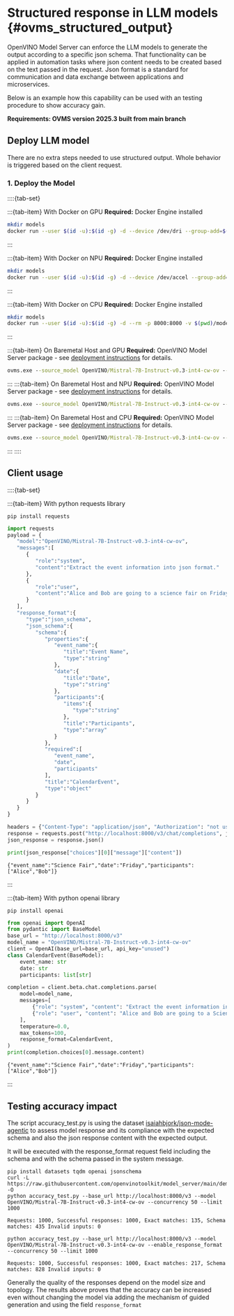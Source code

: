 # Structured response in LLM models {#ovms_structured_output}

OpenVINO Model Server can enforce the LLM models to generate the output according to a specific json schema.
That functionality can be applied in automation tasks where json content needs to be created based on the text passed in the request.
Json format is a standard for communication and data exchange between applications and microservices.

Below is an example how this capability can be used with an testing procedure to show accuracy gain.

<b>Requirements: OVMS version 2025.3 built from main branch </b>

## Deploy LLM model

There are no extra steps needed to use structured output. Whole behavior is triggered based on the client request.


### 1. Deploy the Model
::::{tab-set}

:::{tab-item} With Docker on GPU
**Required:** Docker Engine installed

```bash
mkdir models
docker run --user $(id -u):$(id -g) -d --device /dev/dri --group-add=$(stat -c "%g" /dev/dri/render*) --rm -p 8000:8000 -v $(pwd)/models:/models:rw openvino/model_server:latest-gpu --source_model OpenVINO/Mistral-7B-Instruct-v0.3-int4-cw-ov --model_repository_path models --task text_generation --rest_port 8000 --target_device GPU --cache_size 2
```
:::

:::{tab-item} With Docker on NPU
**Required:** Docker Engine installed

```bash
mkdir models
docker run --user $(id -u):$(id -g) -d --device /dev/accel --group-add=$(stat -c "%g" /dev/dri/render*) --rm -p 8000:8000 -v $(pwd)/models:/models:rw openvino/model_server:latest-gpu --source_model OpenVINO/Mistral-7B-Instruct-v0.3-int4-cw-ov --model_repository_path models --task text_generation --rest_port 8000 --target_device NPU --cache_size 2
```
:::

:::{tab-item} With Docker on CPU
**Required:** Docker Engine installed

```bash
mkdir models
docker run --user $(id -u):$(id -g) -d --rm -p 8000:8000 -v $(pwd)/models:/models:rw openvino/model_server:latest --source_model OpenVINO/Mistral-7B-Instruct-v0.3-int4-cw-ov --model_repository_path models --task text_generation --rest_port 8000 --target_device CPU --cache_size 2
```
:::

:::{tab-item} On Baremetal Host and GPU
**Required:** OpenVINO Model Server package - see [deployment instructions](../deploying_server_baremetal.md) for details.

```bat
ovms.exe --source_model OpenVINO/Mistral-7B-Instruct-v0.3-int4-cw-ov --model_repository_path models --rest_port 8000 --target_device GPU --cache_size 2 --task text_generation
```
:::
:::{tab-item} On Baremetal Host and NPU
**Required:** OpenVINO Model Server package - see [deployment instructions](../deploying_server_baremetal.md) for details.

```bat
ovms.exe --source_model OpenVINO/Mistral-7B-Instruct-v0.3-int4-cw-ov --model_repository_path models --rest_port 8000 --target_device NPU --cache_size 2 --task text_generation
```
:::
:::{tab-item} On Baremetal Host and CPU
**Required:** OpenVINO Model Server package - see [deployment instructions](../deploying_server_baremetal.md) for details.

```bat
ovms.exe --source_model OpenVINO/Mistral-7B-Instruct-v0.3-int4-cw-ov --model_repository_path models --rest_port 8000 --target_device CPU --cache_size 2 --task text_generation
```
:::
::::


## Client usage

::::{tab-set}

:::{tab-item} With python requests library

```console
pip install requests
```

```python
import requests
payload = {
   "model":"OpenVINO/Mistral-7B-Instruct-v0.3-int4-cw-ov",
   "messages":[
      {
         "role":"system",
         "content":"Extract the event information into json format."
      },
      {
         "role":"user",
         "content":"Alice and Bob are going to a science fair on Friday."
      }
   ],
   "response_format":{
      "type":"json_schema",
      "json_schema":{
         "schema":{
            "properties":{
               "event_name":{
                  "title":"Event Name",
                  "type":"string"
               },
               "date":{
                  "title":"Date",
                  "type":"string"
               },
               "participants":{
                  "items":{
                     "type":"string"
                  },
                  "title":"Participants",
                  "type":"array"
               }
            },
            "required":[
               "event_name",
               "date",
               "participants"
            ],
            "title":"CalendarEvent",
            "type":"object"
         }
      }
   }
}

headers = {"Content-Type": "application/json", "Authorization": "not used"}
response = requests.post("http://localhost:8000/v3/chat/completions", json=payload, headers=headers)
json_response = response.json()

print(json_response["choices"][0]["message"]["content"])
```
```
{"event_name":"Science Fair","date":"Friday","participants":["Alice","Bob"]}
```
:::

:::{tab-item} With python openai library

```console
pip install openai
```

```python
from openai import OpenAI
from pydantic import BaseModel
base_url = "http://localhost:8000/v3"
model_name = "OpenVINO/Mistral-7B-Instruct-v0.3-int4-cw-ov"
client = OpenAI(base_url=base_url, api_key="unused")
class CalendarEvent(BaseModel):
    event_name: str
    date: str
    participants: list[str]

completion = client.beta.chat.completions.parse(
    model=model_name,
    messages=[
        {"role": "system", "content": "Extract the event information into json format."},
        {"role": "user", "content": "Alice and Bob are going to a Science Fair on Friday."},
    ],
    temperature=0.0,
    max_tokens=100,
    response_format=CalendarEvent,
)
print(completion.choices[0].message.content)
```
```
{"event_name":"Science Fair","date":"Friday","participants":["Alice","Bob"]}
```
:::

## Testing accuracy impact

The script accuracy_test.py is using the dataset [isaiahbjork/json-mode-agentic](https://huggingface.co/datasets/isaiahbjork/json-mode-agentic)
to assess model response and its compliance with the expected schema and also the json response content with the expected output. 

It will be executed with the response_format request field including the schema and with the schema passed in the system message.

```console
pip install datasets tqdm openai jsonschema
curl -L https://raw.githubusercontent.com/openvinotoolkit/model_server/main/demos/continuous_batching/structured_output/accuracy_test.py -O 
python accuracy_test.py --base_url http://localhost:8000/v3 --model OpenVINO/Mistral-7B-Instruct-v0.3-int4-cw-ov --concurrency 50 --limit 1000
```
```
Requests: 1000, Successful responses: 1000, Exact matches: 135, Schema matches: 435 Invalid inputs: 0
```

```console
python accuracy_test.py --base_url http://localhost:8000/v3 --model OpenVINO/Mistral-7B-Instruct-v0.3-int4-cw-ov --enable_response_format --concurrency 50 --limit 1000
```
```
Requests: 1000, Successful responses: 1000, Exact matches: 217, Schema matches: 828 Invalid inputs: 0
```
Generally the quality of the responses depend on the model size and topology. The results above proves that the accuracy can be increased even without changing the model via adding the mechanism of guided generation and using the field `response_format`
